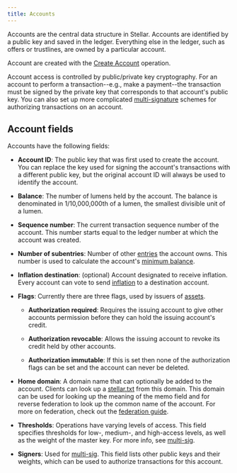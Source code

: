 ```yaml
---
title: Accounts
---
```


Accounts are the central data structure in Stellar. Accounts are identified by a public key and saved in the ledger.
Everything else in the ledger, such as offers or trustlines, are owned by a particular account.

Account are created with the [Create Account](./list-of-operations.md#create-account) operation. 

Account access is controlled by public/private key cryptography. For an account to perform a transaction--e.g., make a
payment--the transaction must be signed by the private key that corresponds to that account's public key. You can also
set up more complicated [multi-signature](./multi-sig.md) schemes for authorizing transactions on an account.


## Account fields

Accounts have the following fields:

- **Account ID**: The public key that was first used to create the account. You can replace the key used for signing the account's transactions with a different public key, but the original account ID will always be used to identify the account. 

- **Balance**: The number of lumens held by the account. The balance is denominated in 1/10,000,000th of a lumen, the smallest divisible unit of a lumen.

- **Sequence number**: The current transaction sequence number of the account. This number starts equal to the ledger number at which the account was created. 

- **Number of subentries**: Number of other [entries](./ledger.md#ledger-entries) the account owns. This number is used to calculate the account's [minimum balance](./fees.md#minimum-balance).

- **Inflation destination**: (optional) Account designated to receive inflation. Every account can vote to send [inflation](./inflation.md) to a destination account.  

- **Flags**: Currently there are three flags, used by issuers of [assets](./assets.md).

  - **Authorization required**: Requires the issuing account to give other accounts permission before they can hold the issuing account's credit.

  - **Authorization revocable**: Allows the issuing account to revoke its credit held by other accounts.

  - **Authorization immutable**: If this is set then none of the authorization flags can be set and the account can never be deleted.

- **Home domain**: A domain name that can optionally be added to the account. Clients can look up a [stellar.txt](./stellar-txt.md) from this domain. This domain can be used for looking up the meaning of the memo field and for reverse federation to look up the common name of the account. For more on federation, check out the [federation guide](./federation.md).

- **Thresholds**: Operations have varying levels of access. This field specifies thresholds for low-, medium-, and high-access levels, as well as the weight of the master key. For more info, see [multi-sig](./multi-sig.md).

- **Signers**: Used for [multi-sig](./multi-sig.md). This field lists other public keys and their weights, which can be used to authorize transactions for this account.


